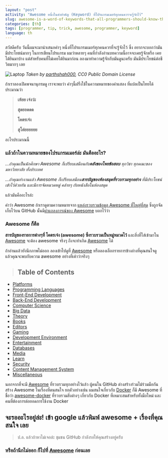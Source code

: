 ```yaml
---
layout: "post"
activity: "Awesome หนึ่งในคำสำคัญ (Keyword) ที่โปรแกรมเมอร์ทุกคนควรจะรู้จักไว้"
slug: awesome-is-a-word-of-keywords-that-all-programmers-should-know-th
categories: [th]
tags: [programmer, tip, trick, awesome, programmer, keyword]
language: th
---
```


สวัสดีครับ วันนี้ผมจะมานำเสนอคำๆ หนึ่งที่โปรแกรมเมอร์ทุกคนควรที่จะรู้จักไว้ ซึ่ง อยากจะบอกว่ามันมีประโยชน์มากๆ ในการเขียนโปรแกรม ผมว่าหลายๆ คนที่กำลังอ่านบทความนี้อาจจะเคยรู้จักหรือ เคยได้ยินมาบ้าง แต่สำหรับคนที่ไม่เคยได้ยินมาก่อน ลองมาทำความรู้จักกับมันดูนะครับ มันมีประโยชน์ต่อชีวิตมากๆ เลย

![Laptop](https://upic.me/i/6r/laptop-1035345_640.jpg)
_Taken by [parthshah000](https://pixabay.com/en/users/parthshah000-628805/), CC0 Public Domain License_

ถ้าเราลองเปิดพจนานุกรมดู เราจะพบว่า คำๆนี้ฝรั่งใช้ในความหมายของคำแสลง ที่แปลเป็นไทยได้ประมาณว่า

> **เห้ยย เจ๋งว่ะ**
>
> **สุดยอดดด**
>
> **โคตรเจ๋ง**
>
> **สุโค่ยยยยยย**

อะไรประมาณนี้

### แล้วถ้าในความหมายของโปรแกรมเมอร์ล่ะ มันคืออะไร?

_...ถ้าคุณเป็นนักศึกษา Awesome ก็เปรียบเสมือนกับ**คลังของโพยข้อสอบ** ทุกวิชา ทุกคณะของมหาวิทยาลัย ทั้งประเทศ_

_...ถ้าคุณทำงานแล้ว Awesome ก็เปรียบเสมือน**สารบัญของห้องสมุดที่รวบรวมทุกอย่าง** ที่มีประโยชน์เข้าไว้ด้วยกัน และมีการจัดหมวดหมู่ คล้ายๆ กับหนังสือในห้องสมุด_

แล้วมันคืออะไรล่ะ

คำว่า Awesome ถ้าเราดูตามความหมายจาก [แหล่งรวบรวมข้อมูล Awesome ที่ใหญ่ที่สุด](https://github.com/sindresorhus/awesome) ซึ่งถูกจัดเก็บไว้บน GitHub นั้นมี[คำแถลงการณ์ของ Awesome](https://github.com/sindresorhus/awesome/blob/master/awesome.md) บอกไว้ว่า

### Awesome ก็คือ
**สารบัญของรายการต่างๆที่ โคตรเจ๋ง (awesome) ซึ่งรวบรวมเป็นหมู่หมวดไว้** และสิ่งที่ใส่เข้ามาใน [Awesome] จะต้อง awesome จริงๆ ถึงจะทำเกิด [Awesome] ได้

ถ้าอ่านแล้วยังนึกภาพไม่ออก ลองเข้าไปดูที่ [Awesome] หรือลองเลือกรายการข้างล่างที่คุณสนใจดู แล้วคุณจะพบกับความ awesome อย่างที่เค้าว่าจริงๆ

> ## Table of Contents
- [Platforms](https://github.com/sindresorhus/awesome#platforms)
- [Programming Languages](https://github.com/sindresorhus/awesome#programming-languages)
- [Front-End Development](https://github.com/sindresorhus/awesome#front-end-development)
- [Back-End Development](https://github.com/sindresorhus/awesome#back-end-development)
- [Computer Science](https://github.com/sindresorhus/awesome#computer-science)
- [Big Data](https://github.com/sindresorhus/awesome#big-data)
- [Theory](https://github.com/sindresorhus/awesome#theory)
- [Books](https://github.com/sindresorhus/awesome#books)
- [Editors](https://github.com/sindresorhus/awesome#editors)
- [Gaming](https://github.com/sindresorhus/awesome#gaming)
- [Development Environment](https://github.com/sindresorhus/awesome#development-environment)
- [Entertainment](https://github.com/sindresorhus/awesome#entertainment)
- [Databases](https://github.com/sindresorhus/awesome#databases)
- [Media](https://github.com/sindresorhus/awesome#media)
- [Learn](https://github.com/sindresorhus/awesome#learn)
- [Security](https://github.com/sindresorhus/awesome#security)
- [Content Management System](https://github.com/sindresorhus/awesome#content-management-system)
- [Miscellaneous](https://github.com/sindresorhus/awesome#miscellaneous)

นอกจากที่จะมี [Awesome] ที่รวบรวมทุกอย่างไว้แล้ว ผู้คนใน GitHub ต่างสร้างร่วมไม้ร่วมมือกันสร้าง Awesome ในเรื่องที่ตนสนใจ ยกตัวอย่างเช่น ผมสนใจเกี่ยวกับ [Docker](https://www.docker.com/) ก็มี Awesome ที่ชื่อว่า [awesome-docker](https://github.com/veggiemonk/awesome-docker) ที่รวบรวมสิ่งต่างๆ เกี่ยวกับ Docker ที่เหมาะสมสำหรับทั้งมือใหม่ และคนที่ต้องการต่อยอดการใช้งาน Docker

## จะรออะไรอยู่ล่ะ! เข้า google แล้วพิมพ์ awesome + เรื่องที่คุณสนใจ เลย

> ป.ล. แล้วถ้าหาไม่เจอล่ะ ชุมชน GitHub กำลังรอให้คุณสร้างอยู่ครับ

### หรือถ้านึกไม่ออก ก็ไปที่ [Awesome] ก่อนเลย

[Awesome]: https://github.com/sindresorhus/awesome
